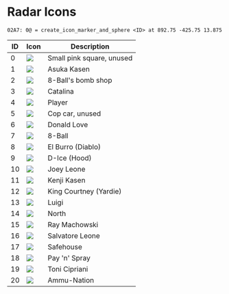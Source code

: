 # Radar Icons

```
02A7: 0@ = create_icon_marker_and_sphere <ID> at 892.75 -425.75 13.875
```

| ID | Icon                                              | Description               |
| -- | ------------------------------------------------- | ------------------------- |
| 0  | ![](../../.gitbook/assets/radar\_dot.png)         | Small pink square, unused |
| 1  | ![](../../.gitbook/assets/radar\_asuka.png)       | Asuka Kasen               |
| 2  | ![](../../.gitbook/assets/radar\_bomb.png)        | 8-Ball's bomb shop        |
| 3  | ![](../../.gitbook/assets/radar\_catalina.png)    | Catalina                  |
| 4  | ![](../../.gitbook/assets/radar\_centre.png)      | Player                    |
| 5  | ![](../../.gitbook/assets/radar\_copcar.png)      | Cop car, unused           |
| 6  | ![](../../.gitbook/assets/radar\_don.png)         | Donald Love               |
| 7  | ![](../../.gitbook/assets/radar\_eight.png)       | 8-Ball                    |
| 8  | ![](../../.gitbook/assets/radar\_el.png)          | El Burro (Diablo)         |
| 9  | ![](../../.gitbook/assets/radar\_ice.png)         | D-Ice (Hood)              |
| 10 | ![](../../.gitbook/assets/radar\_joey.png)        | Joey Leone                |
| 11 | ![](../../.gitbook/assets/radar\_kenji.png)       | Kenji Kasen               |
| 12 | ![](../../.gitbook/assets/radar\_liz.png)         | King Courtney (Yardie)    |
| 13 | ![](../../.gitbook/assets/radar\_luigi.png)       | Luigi                     |
| 14 | ![](<../../.gitbook/assets/radar\_north (1).png>) | North                     |
| 15 | ![](../../.gitbook/assets/radar\_ray.png)         | Ray Machowski             |
| 16 | ![](../../.gitbook/assets/radar\_sal.png)         | Salvatore Leone           |
| 17 | ![](<../../.gitbook/assets/radar\_save (1).png>)  | Safehouse                 |
| 18 | ![](../../.gitbook/assets/radar\_spray.png)       | Pay 'n' Spray             |
| 19 | ![](../../.gitbook/assets/radar\_tony.png)        | Toni Cipriani             |
| 20 | ![](../../.gitbook/assets/radar\_weapon.png)      | Ammu-Nation               |
